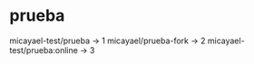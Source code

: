 prueba
======

micayael-test/prueba -> 1
micayael/prueba-fork -> 2
micayael-test/prueba:online -> 3
